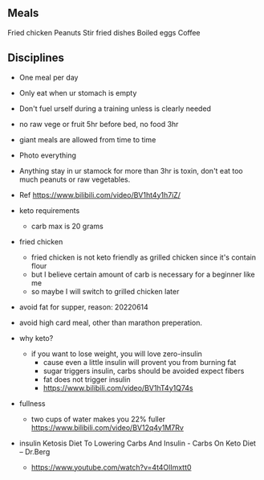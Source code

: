 

## Meals

Fried chicken
Peanuts
Stir fried dishes
Boiled eggs
Coffee

## Disciplines
- One meal per day
- Only eat when ur stomach is empty
- Don't fuel urself during a training unless is clearly needed
- no raw vege or fruit 5hr before bed, no food 3hr 
- giant meals are allowed from time to time
- Photo everything
- Anything stay in ur stamock for more than 3hr is toxin, don't eat too much peanuts or raw vegetables.
- Ref https://www.bilibili.com/video/BV1ht4y1h7iZ/

- keto requirements
  -  carb max is 20 grams
- fried chicken
  - fried chicken is not keto friendly as grilled chicken since it's contain flour
  - but I believe certain amount of carb is necessary for a beginner like me
  - so maybe I will switch to grilled chicken later
- avoid fat for supper, reason: 20220614
- avoid high card meal, other than marathon preperation.
- why keto?
  - if you want to lose weight, you will love zero-insulin
    - cause even a little insulin will provent you from burning fat
    - sugar triggers insulin, carbs should be avoided expect fibers
    - fat does not trigger insulin
    - https://www.bilibili.com/video/BV1hT4y1Q74s
- fullness
  - two cups of water makes you 22% fuller https://www.bilibili.com/video/BV12q4y1M7Rv
- insulin Ketosis Diet To Lowering Carbs And Insulin - Carbs On Keto Diet – Dr.Berg

  - https://www.youtube.com/watch?v=4t4OlImxtt0